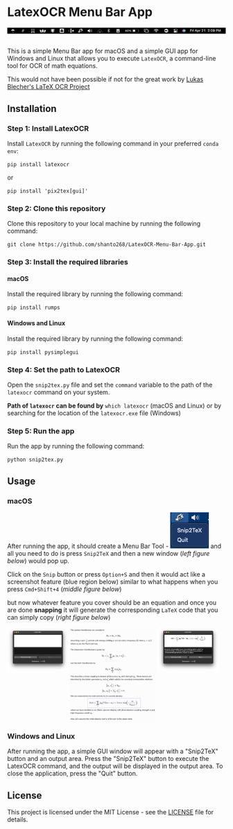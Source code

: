 # LatexOCR Menu Bar App

<div style="display:flex;">
    <img src="assets/bar.png" style="width:100%; margin-right:5px;">
</div>

<br>

This is a simple Menu Bar app for macOS and a simple GUI app for Windows and Linux that allows you to execute `LatexOCR`, a command-line tool for OCR of math equations.

This would not have been possible if not for the great work by [Lukas Blecher's LaTeX OCR Project](https://github.com/lukas-blecher/LaTeX-OCR)

## Installation

### Step 1: Install LatexOCR

Install `LatexOCR` by running the following command in your preferred `conda env`:

```
pip install latexocr

```
or 
```
pip install 'pix2tex[gui]'
```

### Step 2: Clone this repository

Clone this repository to your local machine by running the following command:

```
git clone https://github.com/shanto268/LatexOCR-Menu-Bar-App.git
```

### Step 3: Install the required libraries

#### macOS
Install the required library by running the following command:

```
pip install rumps
```

#### Windows and Linux
Install the required library by running the following command:

```
pip install pysimplegui
```


### Step 4: Set the path to LatexOCR

Open the `snip2tex.py` file and set the `command` variable to the path of the `latexocr` command on your system.

**Path of `latexocr` can be found by** `which latexocr` (macOS and Linux) or by searching for the location of the `latexocr.exe` file (Windows)


### Step 5: Run the app

Run the app by running the following command:

```
python snip2tex.py
```


## Usage

### macOS
After running the app, it should create a Menu Bar Tool - ![tool](https://github.com/shanto268/snip2tex/raw/master/assets/menu.png) and all you need to do is press `Snip2TeX` and then a new window (*left figure below*) would pop up.

Click on the `Snip` button or press `Option+S` and then it would act like a screenshot feature (blue region below) similar to what happens when you press `Cmd+Shift+4` (*middle figure below*)

but now whatever feature you cover should be an equation and once you are done **snapping** it will generate the corresponding `LaTeX` code that you can simply copy (*right figure below*)

<center>
<div style="display:flex;">
    <img src="assets/app.png" style="width:28%;height:100%; margin-left:0px;">
    <img src="assets/action1.png" style="width:40%;margin-right:2px; margin-left:2px;">
    <img src="assets/menu2.png" style="width:28%;height:50%; margin-left:0px;">
</div>
</center>

### Windows and Linux
After running the app, a simple GUI window will appear with a "Snip2TeX" button and an output area. Press the "Snip2TeX" button to execute the LatexOCR command, and the output will be displayed in the output area. To close the application, press the "Quit" button.

## License

This project is licensed under the MIT License - see the [LICENSE](LICENSE) file for details.

